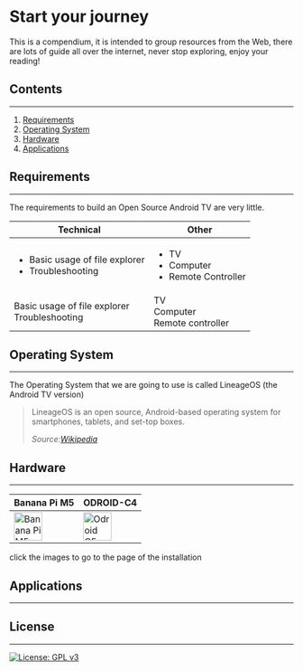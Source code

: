 # Start your journey
This is a compendium, it is intended to group resources from the Web, there are lots of guide all over the internet, never stop exploring, enjoy your reading!

## Contents

---

1. [Requirements](#requirements)
2. [Operating System](#operating-system)
3. [Hardware](#hardware)
4. [Applications](#applications)

## Requirements

---

The requirements to build an Open Source Android TV are very little.

| Technical                                         | Other                                   |
| ------------------------------------------------- | --------------------------------------- |
| <ul><li>Basic usage of file explorer</li><li>Troubleshooting</li></ul> | <ul><li>TV</li><li>Computer</li><li>Remote Controller</li></ul> |
| Basic usage of file explorer<br/> Troubleshooting | TV<br/> Computer<br/> Remote controller |

## Operating System

---

The Operating System that we are going to use is called LineageOS (the Android TV version)
> LineageOS is an open source, Android-based operating system for smartphones, tablets, and set-top boxes.
>
> *Source:[Wikipedia](https://en.wikipedia.org/wiki/LineageOS)*

## Hardware

---


| Banana Pi M5                                  | ODROID-C4                                     |
| --------------------------------------------- | --------------------------------------------- |
| [<img title="Banana Pi M5" src="https://wiki.lineageos.org/images/devices/m5.png" alt="Banana Pi M5" width="50">](https://wiki.lineageos.org/devices/m5/) | [<img title="Odroid C5" src="https://wiki.lineageos.org/images/devices/odroidc4.png" alt="Odroid C5" width="50">](https://wiki.lineageos.org/devices/odroidc4/) |

click the images to go to the page of the installation

## Applications

---

## License

---

[![License: GPL v3](https://img.shields.io/badge/License-GPLv3-blue.svg)](https://www.gnu.org/licenses/gpl-3.0)
